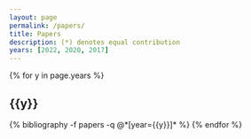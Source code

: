 ```yaml
---
layout: page
permalink: /papers/
title: Papers
description: (*) denotes equal contribution
years: [2022, 2020, 2017]
---
```


<div class="publications">

{% for y in page.years %}
  <h2 class="year">{{y}}</h2>
  {% bibliography -f papers -q @*[year={{y}}]* %}
{% endfor %}

</div>



